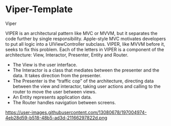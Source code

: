 # Viper-Template
Viper 

VIPER is an architectural pattern like MVC or MVVM, but it separates the code further by single responsibility. Apple-style MVC motivates developers to put all logic into a UIViewController subclass. VIPER, like MVVM before it, seeks to fix this problem. Each of the letters in VIPER is a component of the architecture: View, Interactor, Presenter, Entity and Router.

- The View is the user interface.
- The Interactor is a class that mediates between the presenter and the data. It takes direction from the presenter.
- The Presenter is the “traffic cop” of the architecture, directing data between the view and interactor, taking user actions and calling to the router to move the user between views.
- An Entity represents application data.
- The Router handles navigation between screens.


https://user-images.githubusercontent.com/13080678/197004974-4eb28d59-b518-48b5-ad3d-21166297822d.png
